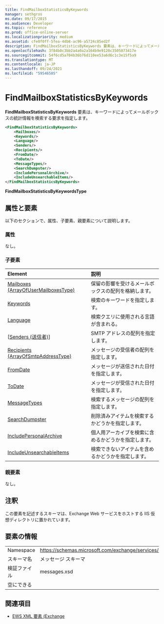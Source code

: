 ```yaml
---
title: FindMailboxStatisticsByKeywords
manager: sethgros
ms.date: 09/17/2015
ms.audience: Developer
ms.topic: reference
ms.prod: office-online-server
ms.localizationpriority: medium
ms.assetid: cfe0f0ff-5fea-4db8-ac96-a5724c85ed2f
description: FindMailboxStatisticsByKeywords 要素は、キーワードによってメールボックスの統計情報を検索する要求を指定します。
ms.openlocfilehash: 3f84b0c3bb2a4a0a2a164b9e9120c3505073417e
ms.sourcegitcommit: 54f6cd5a704b36b76d110ee53a6d6c1c3e15f5a9
ms.translationtype: MT
ms.contentlocale: ja-JP
ms.lasthandoff: 09/24/2021
ms.locfileid: "59546505"
---
```

# <a name="findmailboxstatisticsbykeywords"></a>FindMailboxStatisticsByKeywords

**FindMailboxStatisticsByKeywords** 要素は、キーワードによってメールボックスの統計情報を検索する要求を指定します。 
  
```XML
<FindMailboxStatisticsByKeywords>
    <Mailboxes/>
    <Keywords/>
    <Language/>
    <Senders/>
    <Recipients/>
    <FromDate/>
    <ToDate/>
    <MessageTypes/>
    <SearchDumpster/>
    <IncludePersonalArchive/>
    <IncludeUnsearchableItems/>
</FindMailboxStatisticsByKeywords>
```

 **FindMailboxStatisticsByKeywordsType**
## <a name="attributes-and-elements"></a>属性と要素

以下のセクションで、属性、子要素、親要素について説明します。
  
### <a name="attributes"></a>属性

なし。
  
### <a name="child-elements"></a>子要素

|**Element**|**説明**|
|:-----|:-----|
|[Mailboxes (ArrayOfUserMailboxesType)](mailboxes-arrayofusermailboxestype.md) <br/> |保留の影響を受けるメールボックスの配列を格納します。  <br/> |
|[Keywords](keywords-ex15websvcsotherref.md) <br/> |検索のキーワードを指定します。  <br/> |
|[Language](language.md) <br/> |検索クエリに使用される言語が含まれる。  <br/> |
|[[Senders (送信者)](senders.md)] <br/> |SMTP アドレスの配列を指定します。  <br/> |
|[Recipients (ArrayOfSmtpAddressType)](recipients-arrayofsmtpaddresstype.md) <br/> |メッセージの受信者の配列を指定します。  <br/> |
|[FromDate](fromdate.md) <br/> |メッセージが送信された日付を指定します。  <br/> |
|[ToDate](todate.md) <br/> |メッセージが受信された日付を指定します。  <br/> |
|[MessageTypes](messagetypes.md) <br/> |検索するメッセージの配列を指定します。  <br/> |
|[SearchDumpster](searchdumpster.md) <br/> |削除済みアイテムを検索するかどうかを指定します。  <br/> |
|[IncludePersonalArchive](includepersonalarchive.md) <br/> |個人用アーカイブを検索に含めるかどうかを指定します。  <br/> |
|[IncludeUnsearchableItems](includeunsearchableitems.md) <br/> |検索できないアイテムを含めるかどうかを指定します。  <br/> |
   
### <a name="parent-elements"></a>親要素

なし。
  
## <a name="remarks"></a>注釈

この要素を記述するスキーマは、Exchange Web サービスをホストする IIS 仮想ディレクトリに置かれています。
  
## <a name="element-information"></a>要素の情報

|||
|:-----|:-----|
|Namespace  <br/> |https://schemas.microsoft.com/exchange/services/2006/messages  <br/> |
|スキーマ名  <br/> |メッセージ スキーマ  <br/> |
|検証ファイル  <br/> |messages.xsd  <br/> |
|空にできる  <br/> ||
   
## <a name="see-also"></a>関連項目



- [EWS XML 要素 (Exchange](ews-xml-elements-in-exchange.md)

